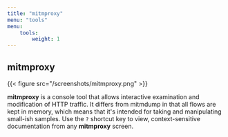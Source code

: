 ```yaml
---
title: "mitmproxy"
menu: "tools"
menu:
    tools:
        weight: 1
---
```


## mitmproxy

{{< figure src="/screenshots/mitmproxy.png" >}}

**mitmproxy** is a console tool that allows interactive examination and
modification of HTTP traffic. It differs from mitmdump in that all flows are
kept in memory, which means that it's intended for taking and manipulating
small-ish samples. Use the `?` shortcut key to view, context-sensitive
documentation from any **mitmproxy** screen.

